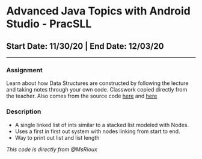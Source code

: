 # Advanced Java Topics with Android Studio - PracSLL
## Start Date: 11/30/20 | End Date: 12/03/20
___________________________________________________________________________

### Assignment
Learn about how Data Structures are constructed by following the lecture and taking notes through your own code.
Classwork copied directly from the teacher. 
Also comes from the source code [here](https://github.com/MsRioux/LittleSLL) and [here](https://github.com/MsRioux/singleLinkedList2021)

### Description
* A single linked list of ints similar to a stacked list modeled with Nodes.
* Uses a first in first out system with nodes linking from start to end. 
* Way to print out list and list length

*This code is directly from @MsRioux*
